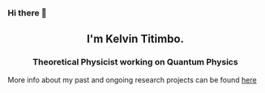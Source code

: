 ### Hi there 👋

<h2 align=center>I'm Kelvin Titimbo.</h2>
<h3 align=center>Theoretical Physicist working on Quantum Physics</h3>

<!--
**ktitimbo/ktitimbo** is a ✨ _special_ ✨ repository because its `README.md` (this file) appears on your GitHub profile.

Here are some ideas to get you started:

- 🔭 I’m currently working on ...
- 🌱 I’m currently learning ...
- 👯 I’m looking to collaborate on ...
- 🤔 I’m looking for help with ...
- 💬 Ask me about ...
- 📫 How to reach me: ...
- 😄 Pronouns: ...
- ⚡ Fun fact: ...
-->

More info about my past and ongoing research projects can be found <a href="[https://www.example.com](https://ktitimbo.github.io/)" target="_blank">here</a> 
